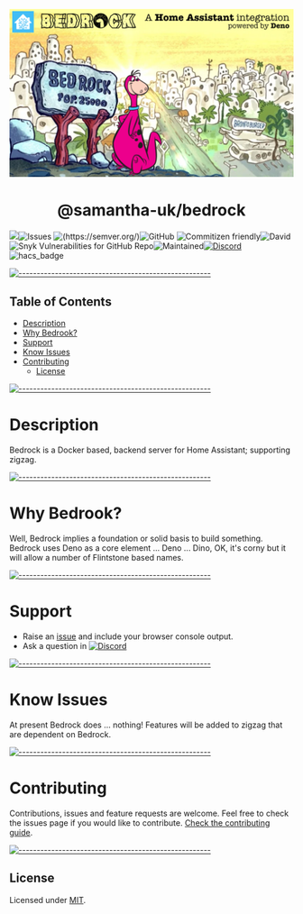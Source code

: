 <!-- ⚠️ This README has been generated from the file(s) "blueprint.md" ⚠️-->
![bedrock logo](bedrock-logo.png)

<h1 align="center">@samantha-uk/bedrock</h1>

![](https://img.shields.io/static/v1?label=Version&message=pkg.version&color=orange)![Issues](https://img.shields.io/github/issues/Samantha-uk/one) ![(https://semver.org/)](https://img.shields.io/badge/SemVer-2.0.0-brightgreen)![GitHub](https://img.shields.io/badge/license-MIT-brightgreen) ![Commitizen friendly](https://img.shields.io/badge/commitizen-friendly-brightgreen.svg)![David](https://img.shields.io/david/Samantha-uk/one) ![Snyk Vulnerabilities for GitHub Repo](https://img.shields.io/snyk/vulnerabilities/github/Samantha-uk/one)![Maintained](https://img.shields.io/maintenance/yes/2021)[![Discord](https://img.shields.io/discord/796659043195551774)](https://discord.gg/XZ49RcWQM2)
![hacs_badge](https://img.shields.io/badge/HACS-Custom-orange.svg)


[![-----------------------------------------------------](https://raw.githubusercontent.com/andreasbm/readme/master/assets/lines/grass.png)](#table-of-contents)

## Table of Contents

* [Description](#description)
* [Why Bedrook?](#why-bedrook)
* [Support](#support)
* [Know Issues](#know-issues)
* [Contributing](#contributing)
	* [License](#license)


[![-----------------------------------------------------](https://raw.githubusercontent.com/andreasbm/readme/master/assets/lines/grass.png)](#description)

# Description
Bedrock is a Docker based, backend server for Home Assistant; supporting zigzag.


[![-----------------------------------------------------](https://raw.githubusercontent.com/andreasbm/readme/master/assets/lines/grass.png)](#why-bedrook)

# Why Bedrook?
Well, Bedrock implies a foundation or solid basis to build something.
Bedrock uses Deno as a core element ... Deno ... Dino, OK, it's corny but it will allow a number of Flintstone based names.



[![-----------------------------------------------------](https://raw.githubusercontent.com/andreasbm/readme/master/assets/lines/grass.png)](#support)

# Support
- Raise an [issue](https://github.com/Samantha-uk/one/issues) and include your browser console output.
- Ask a question in [![Discord](https://img.shields.io/discord/796659043195551774)](https://discord.gg/XZ49RcWQM2)


[![-----------------------------------------------------](https://raw.githubusercontent.com/andreasbm/readme/master/assets/lines/grass.png)](#know-issues)

# Know Issues
At present Bedrock does ... nothing!
Features will be added to zigzag that are dependent on Bedrock.


[![-----------------------------------------------------](https://raw.githubusercontent.com/andreasbm/readme/master/assets/lines/grass.png)](#contributing)

# Contributing
Contributions, issues and feature requests are welcome.
Feel free to check the issues page if you would like to contribute.
[Check the contributing guide](/CONTRIBUTING.md).


[![-----------------------------------------------------](https://raw.githubusercontent.com/andreasbm/readme/master/assets/lines/grass.png)](#license)

## License
	
Licensed under [MIT](https://opensource.org/licenses/MIT).
